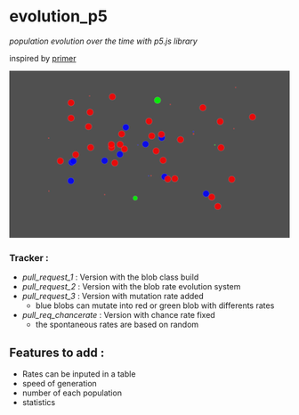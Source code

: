 # evolution_p5
_population evolution over the time with p5.js library_

inspired by [primer](https://www.youtube.com/channel/UCKzJFdi57J53Vr_BkTfN3uQ "Primer's channel") 

![alt text][image1]

[image1]:https://github.com/Sulay35/evolution_p5/blob/master/images/Capture.PNG "blobs are happy"

### Tracker :
+ _pull_request_1_ : Version with the blob class build
+ _pull_request_2_ : Version with the blob rate evolution system 
+ _pull_request_3_ : Version with mutation rate added 
  - blue blobs can mutate into red or green blob with differents rates
+ _pull_req_chancerate_ : Version with chance rate fixed 
  - the spontaneous rates are based on random
  
## Features to add :
+ Rates can be inputed in a table
+ speed of generation 
+ number of each population
+ statistics
